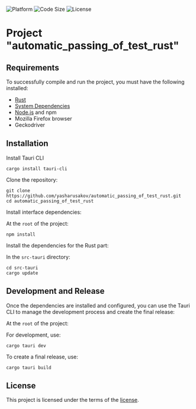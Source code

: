 ![Platform](https://img.shields.io/badge/platform-linux-important?style=flat-square&logo=linux&logoColor=white)
![Code Size](https://img.shields.io/github/languages/code-size/yasharusakov/automatic_passing_of_test_rust)
![License](https://img.shields.io/github/license/yasharusakov/automatic_passing_of_test_rust)

# Project "automatic_passing_of_test_rust"

## Requirements

To successfully compile and run the project, you must have the following installed:

- [Rust](https://www.rust-lang.org/tools/install)
- [System Dependencies](https://tauri.app/v1/guides/getting-started/prerequisites/#setting-up-linux)
- [Node.js](https://nodejs.org/) and npm
- Mozilla Firefox browser
- Geckodriver

## Installation

Install Tauri CLI

```shell
cargo install tauri-cli
```

Clone the repository:

```shell
git clone https://github.com/yasharusakov/automatic_passing_of_test_rust.git
cd automatic_passing_of_test_rust
```

Install interface dependencies:

At the `root` of the project:

```shell
npm install
```

Install the dependencies for the Rust part:

In the `src-tauri` directory:

```shell
cd src-tauri
cargo update
```

## Development and Release

Once the dependencies are installed and configured, you can use the Tauri CLI to manage the development process and create the final release:

At the `root` of the project:

For development, use:

```shell
cargo tauri dev
```

To create a final release, use:

```shell
cargo tauri build
```

## License
This project is licensed under the terms of the [license](LICENSE.txt).
